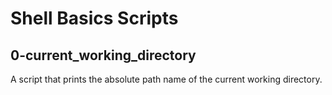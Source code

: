 # Shell Basics Scripts

## 0-current_working_directory
A script that prints the absolute path name of the current working directory.